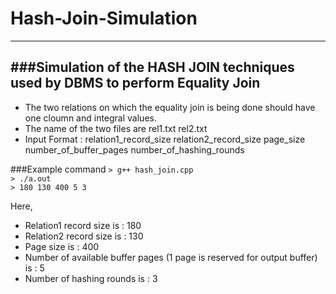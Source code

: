 # Hash-Join-Simulation
---
###Simulation of the HASH JOIN techniques used by DBMS to perform Equality Join
---
* The two relations on which the equality join is being done should have one cloumn and integral values.
* The name of the two files are rel1.txt rel2.txt 
* Input Format : relation1_record_size relation2_record_size  page_size  number_of_buffer_pages number_of_hashing_rounds
  

###Example command
`> g++ hash_join.cpp`  
`> ./a.out`  
`> 180 130 400 5 3`

Here,
* Relation1 record size is : 180
* Relation2 record size is : 130
* Page size is : 400
* Number of available buffer pages (1 page is reserved for output buffer) is : 5 
* Number of hashing rounds is : 3 

